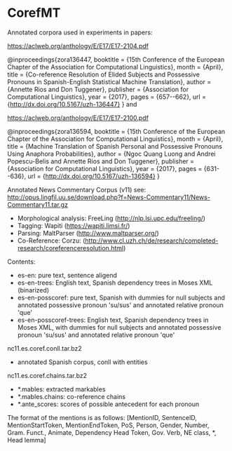 # CorefMT

Annotated corpora used in experiments in papers:

https://aclweb.org/anthology/E/E17/E17-2104.pdf

@inproceedings{zora136447,
       booktitle = {15th Conference of the European Chapter of the Association for Computational Linguistics},
           month = {April},
           title = {Co-reference Resolution of Elided Subjects and Possessive Pronouns in Spanish-English Statistical Machine Translation},
          author = {Annette Rios and Don Tuggener},
       publisher = {Association for Computational Linguistics},
            year = {2017},
           pages = {657--662},
             url = {http://dx.doi.org/10.5167/uzh-136447}
}
and 

https://aclweb.org/anthology/E/E17/E17-2100.pdf

@inproceedings{zora136594,
       booktitle = {15th Conference of the European Chapter of the Association for Computational Linguistics},
           month = {April},
           title = {Machine Translation of Spanish Personal and Possessive Pronouns Using Anaphora Probabilities},
          author = {Ngoc Quang Luong and Andrei Popescu-Belis and Annette Rios and Don Tuggener},
       publisher = {Association for Computational Linguistics},
            year = {2017},
           pages = {631--636},
             url = {http://dx.doi.org/10.5167/uzh-136594}
}


Annotated News Commentary Corpus (v11)
see: http://opus.lingfil.uu.se/download.php?f=News-Commentary11/News-Commentary11.tar.gz

 - Morphological analysis: FreeLing (http://nlp.lsi.upc.edu/freeling/)
 - Tagging: Wapiti (https://wapiti.limsi.fr/)
 - Parsing: MaltParser (http://www.maltparser.org/)
 - Co-Reference: Corzu: (http://www.cl.uzh.ch/de/research/completed-research/coreferenceresolution.html)

Contents:

 - es-en: pure text, sentence aligend
 - es-en-trees: English text, Spanish dependency trees in Moses XML (binarized)
 - es-en-posscoref: pure text, Spanish with dummies for null subjects and annotated possessive pronoun 'su/sus' and annotated relative pronoun 'que'
 - es-en-posscoref-trees: English text, Spanish dependency trees in Moses XML, with dummies for null subjects and annotated possessive pronoun 'su/sus' and annotated relative pronoun 'que'

nc11.es.coref.conll.tar.bz2
  - annotated Spanish corpus, conll with entities
  
nc11.es.coref.chains.tar.bz2
  - *.mables: extracted markables
  - *.mables.chains: co-reference chains
  - *.ante_scores: scores of possible antecedent for each pronoun

The format of the mentions is as follows:
[MentionID, SentenceID, MentionStartToken, MentionEndToken, PoS, Person, Gender, Number, Gram. Funct., Animate, Dependency Head Token, Gov. Verb, NE class, *, Head lemma]
